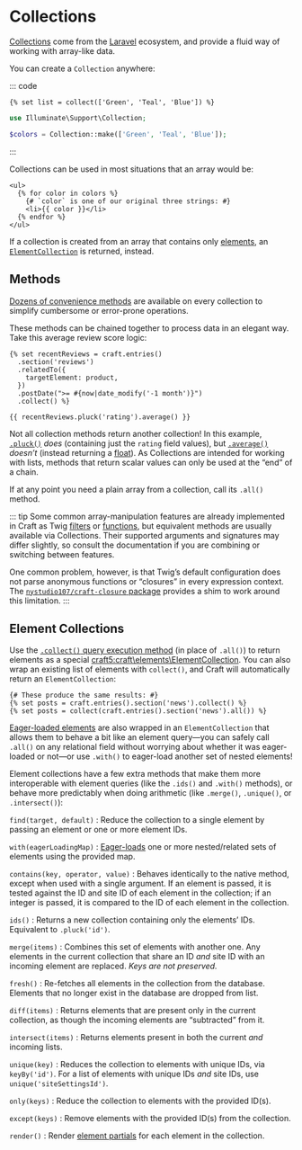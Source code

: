 # Collections

[Collections](https://laravel.com/docs/10.x/collections) come from the [Laravel](https://laravel.com/) ecosystem, and provide a fluid way of working with array-like data.

<!-- more -->

You can create a `Collection` anywhere:

::: code
``` Twig
{% set list = collect(['Green', 'Teal', 'Blue']) %}
```
``` PHP
use Illuminate\Support\Collection;

$colors = Collection::make(['Green', 'Teal', 'Blue']);
```
:::

Collections can be used in most situations that an array would be:

```twig
<ul>
  {% for color in colors %}
    {# `color` is one of our original three strings: #}
    <li>{{ color }}</li>
  {% endfor %}
</ul>
```

If a collection is created from an array that contains only [elements](../system/elements.md), an [`ElementCollection`](#element-collections) is returned, instead.

## Methods

[Dozens of convenience methods](https://laravel.com/docs/10.x/collections#available-methods) are available on every collection to simplify cumbersome or error-prone operations.

These methods can be chained together to process data in an elegant way. Take this average review score logic:

```twig
{% set recentReviews = craft.entries()
  .section('reviews')
  .relatedTo({
    targetElement: product,
  })
  .postDate(">= #{now|date_modify('-1 month')}")
  .collect() %}

{{ recentReviews.pluck('rating').average() }}
```

Not all collection methods return another collection! In this example, [`.pluck()`](https://laravel.com/docs/10.x/collections#method-pluck) _does_ (containing just the `rating` field values), but [`.average()`](https://laravel.com/docs/10.x/collections#method-average) _doesn’t_ (instead returning a [float](https://www.php.net/manual/en/language.types.float.php)). As Collections are intended for working with lists, methods that return scalar values can only be used at the “end” of a chain.

If at any point you need a plain array from a collection, call its `.all()` method.

::: tip
Some common array-manipulation features are already implemented in Craft as Twig [filters](../reference/twig/filters.md) or [functions](../reference/twig/functions.md), but equivalent methods are usually available via Collections. Their supported arguments and signatures may differ slightly, so consult the documentation if you are combining or switching between features.

One common problem, however, is that Twig’s default configuration does not parse anonymous functions or “closures” in every expression context. The [`nystudio107/craft-closure` package](repo:nystudio107/craft-closure/) provides a shim to work around this limitation.
:::

## Element Collections

Use the [`.collect()` query execution method](element-queries.md#query-execution) (in place of `.all()`) to return elements as a special <craft5:craft\elements\ElementCollection>. You can also wrap an existing list of elements with `collect()`, and Craft will automatically return an `ElementCollection`:

```twig
{# These produce the same results: #}
{% set posts = craft.entries().section('news').collect() %}
{% set posts = collect(craft.entries().section('news').all()) %}
```

[Eager-loaded elements](eager-loading.md) are also wrapped in an `ElementCollection` that allows them to behave a bit like an element query—you can safely call `.all()` on any relational field without worrying about whether it was eager-loaded or not—or use `.with()` to eager-load another set of nested elements!

Element collections have a few extra methods that make them more interoperable with element queries (like the `.ids()` and `.with()` methods), or behave more predictably when doing arithmetic (like `.merge()`, `.unique()`, or `.intersect()`):

`find(target, default)`
:   Reduce the collection to a single element by passing an element or one or more element IDs.

`with(eagerLoadingMap)`
:   [Eager-loads](../development/eager-loading.md) one or more nested/related sets of elements using the provided map.

`contains(key, operator, value)`
:   Behaves identically to the native method, except when used with a single argument. If an element is passed, it is tested against the ID and site ID of each element in the collection; if an integer is passed, it is compared to the ID of each element in the collection.

`ids()`
:   Returns a new collection containing only the elements’ IDs. Equivalent to `.pluck('id')`.

`merge(items)`
:   Combines this set of elements with another one. Any elements in the current collection that share an ID _and_ site ID with an incoming element are replaced. _Keys are not preserved._

`fresh()`
:   Re-fetches all elements in the collection from the database. Elements that no longer exist in the database are dropped from list.

`diff(items)`
:   Returns elements that are present only in the current collection, as though the incoming elements are “subtracted” from it.

`intersect(items)`
:   Returns elements present in both the current _and_ incoming lists.

`unique(key)`
:   Reduces the collection to elements with unique IDs, via `keyBy('id')`. For a list of elements with unique IDs _and_ site IDs, use `unique('siteSettingsId')`.

`only(keys)`
:   Reduce the collection to elements with the provided ID(s).

`except(keys)`
:   Remove elements with the provided ID(s) from the collection.

`render()`
:   Render [element partials](../system/elements.md#rendering-elements) for each element in the collection.
